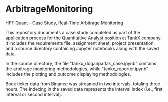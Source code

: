 # ArbitrageMonitoring
HFT Quant - Case Study, Real-Time Arbitrage Monitoring

This repository documents a case study completed as part of the application process for the Quantitative Analyst position at TankX company. It includes the requirements file, assignment sheet, project presentation, and a source directory containing Jupyter notebooks along with the saved data.

In the source directory, the file "tankx_doganparlak_case.ipynb" contains the arbitrage monitoring methodologies, while "tankx_reporter.ipynb" includes the plotting and outcome displaying methodologies.

Book ticker data from Binance was streamed in two intervals, totaling three hours. The indexing in the saved data represents the interval index (i.e., first interval or second interval).
